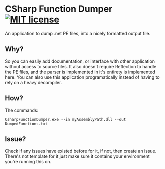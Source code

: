﻿
# CSharp Function Dumper [![MIT license](https://img.shields.io/badge/License-MIT-blue.svg)](https://lbesson.mit-license.org/)

An application to dump .net PE files, into a nicely formatted output file.

## Why?
So you can easily add documentation, or interface with other application without
access to source files. It also doesn't require Reflection to handle the PE files,
and the parser is implemented in it's entirety is implemented here. You can also 
use this application programatically instead of having to rely on a heavy
decompiler.

## How?
The commands:
```
CsharpFunctionDumper.exe --in myAssemblyPath.dll --out DumpedFunctions.txt
```

## Issue?
Check if any issues have existed before for it, if not, then create an issue. There's not template for it just make sure it contains your environment you're running this on.
